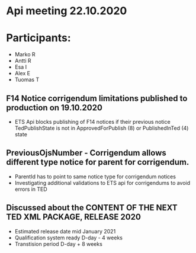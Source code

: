  # Api meeting 22.10.2020

# Participants:

* Marko R
* Antti R
* Esa I
* Alex E
* Tuomas T

## F14 Notice corrigendum limitations published to production on 19.10.2020
  * ETS Api blocks publishing of F14 notices if their previous notice TedPublishState is not in ApprovedForPublish (8) or PublishedInTed (4) state

## PreviousOjsNumber - Corrigendum allows different type notice for parent for corrigendum.  
  * ParentId has to point to same notice type for corrigendum notices
  * Investigating additional validations to ETS api for corrigendums to avoid errors in TED

## Discussed about the CONTENT OF THE NEXT TED XML PACKAGE, RELEASE 2020
  * Estimated release date mid January 2021
  * Qualification system ready D-day - 4 weeks
  * Transtision period D-day + 8 weeks
 
